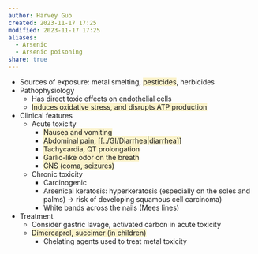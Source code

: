 ```yaml
---
author: Harvey Guo
created: 2023-11-17 17:25
modified: 2023-11-17 17:25
aliases:
  - Arsenic
  - Arsenic poisoning
share: true
---
```

- Sources of exposure: metal smelting, <span style="background:rgba(240, 200, 0, 0.2)">pesticides</span>, herbicides
- Pathophysiology
	- Has direct toxic effects on endothelial cells
	- <span style="background:rgba(240, 200, 0, 0.2)">Induces oxidative stress, and disrupts ATP production</span>
- Clinical features
	- Acute toxicity 
		- <span style="background:rgba(240, 200, 0, 0.2)">Nausea and vomiting</span>
		- <span style="background:rgba(240, 200, 0, 0.2)">Abdominal pain, [[../GI/Diarrhea|diarrhea]]</span>
		- <span style="background:rgba(240, 200, 0, 0.2)">Tachycardia, QT prolongation</span>
		- <span style="background:rgba(240, 200, 0, 0.2)">Garlic-like odor on the breath</span>
		- <span style="background:rgba(240, 200, 0, 0.2)">CNS (coma, seizures)</span>
	- Chronic toxicity
		- Carcinogenic
		- Arsenical keratosis: hyperkeratosis (especially on the soles and palms) → risk of developing squamous cell carcinoma) 
		- White bands across the nails (Mees lines)
- Treatment
	- Consider gastric lavage, activated carbon in acute toxicity 
	- <span style="background:rgba(240, 200, 0, 0.2)">Dimercaprol, succimer (in children)</span>
		- Chelating agents used to treat metal toxicity
